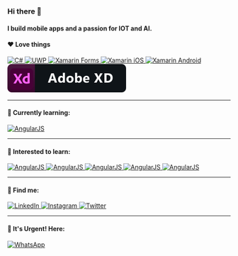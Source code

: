 ### Hi there 👋
#### I build mobile apps and a passion for IOT and AI.

#### ❤ Love things
<p align="left">
  
  <a href="https://docs.microsoft.com/en-us/dotnet/csharp/">
      <img src="https://github.com/sheharyarshahid/ColoredBadges/blob/master/svg/dev/languages/csharp.svg" alt="C#" style="vertical-align:top margin:6px 4px">
  </a>
  
  <a href="https://docs.microsoft.com/en-us/windows/uwp/">
      <img src="https://github.com/sheharyarshahid/ColoredBadges/blob/master/svg/dev/frameworks/uwp.svg" alt="UWP" style="vertical-align:top margin:6px 4px">
  </a>
  
  <a href="https://github.com/xamarin/Xamarin.Forms">
    <img src="https://github.com/sheharyarshahid/ColoredBadges/blob/master/svg/dev/frameworks/xamarin_forms.svg" alt="Xamarin Forms" style="vertical-align:top margin:6px 4px">
  </a>
  
  <a href="https://docs.microsoft.com/en-us/xamarin/ios">
      <img src="https://github.com/sheharyarshahid/ColoredBadges/blob/master/svg/dev/frameworks/xamarin_ios.svg" alt="Xamarin iOS" style="vertical-align:top margin:6px 4px">
  </a>
  
  <a href="https://docs.microsoft.com/en-us/xamarin/android">
      <img src="https://github.com/sheharyarshahid/ColoredBadges/blob/master/svg/dev/frameworks/xamarin_android.svg" alt="Xamarin Android" style="vertical-align:top margin:6px 4px">
  
  <a href="https://www.adobe.com/products/xd">
      <img src="https://github.com/sheharyarshahid/ColoredBadges/blob/master/svg/design/adobe_xd.svg" alt="Adobe XD" style="vertical-align:top margin:6px 4px">
  </a>
  </a>
</p>

---
#### 🌱 Currently learning:

<a href="https://github.com/angular/angular.js">
    <img src="https://github.com/sheharyarshahid/ColoredBadges/blob/master/svg/dev/frameworks/angular.svg" alt="AngularJS" style="vertical-align:top margin:6px 4px">
  </a>  
  
  ---
#### 🥰 Interested to learn:

<a href="#">
    <img src="https://github.com/sheharyarshahid/ColoredBadges/blob/master/svg/dev/languages/swift.svg" alt="AngularJS" style="vertical-align:top margin:6px 4px">
      <img src="https://github.com/sheharyarshahid/ColoredBadges/blob/master/svg/dev/languages/python.svg" alt="AngularJS" style="vertical-align:top margin:6px 4px">
      <img src="https://github.com/sheharyarshahid/ColoredBadges/blob/master/svg/dev/misc/iot.svg" alt="AngularJS" style="vertical-align:top margin:6px 4px">
      <img src="https://github.com/sheharyarshahid/ColoredBadges/blob/master/svg/devices/raspberrypi.svg" alt="AngularJS" style="vertical-align:top margin:6px 4px">
      <img src="https://github.com/sheharyarshahid/ColoredBadges/blob/master/svg/dev/misc/ai.svg" alt="AngularJS" style="vertical-align:top margin:6px 4px">
  </a>  
  
  ---
  #### 📢 Find me:

<p align="left">
  <a href="https://www.linkedin.com/in/sheharyarshahid/">
    <img src="https://github.com/sheharyarshahid/ColoredBadges/blob/master/svg/social/linkedin.svg" alt="LinkedIn" style="vertical-align:top margin:6px 4px">
  </a>  
  <a href="https://www.instagram.com/sshary19/">
      <img src="https://github.com/sheharyarshahid/ColoredBadges/blob/master/svg/social/instagram.svg" alt="Instagram" style="vertical-align:top margin:6px 4px">
  </a>  
  <a href="https://www.twitter.com/sshary19/">
      <img src="https://github.com/sheharyarshahid/ColoredBadges/blob/master/svg/social/twitter.svg" alt="Twitter" style="vertical-align:top margin:6px 4px">
  </a>  
 </p>
  
  ---
  #### 📱 It's Urgent! Here:

<a href="https://api.whatsapp.com/send?phone=923355565525">
    <img src="https://github.com/sheharyarshahid/ColoredBadges/blob/master/svg/social/whatsapp.svg" alt="WhatsApp" style="vertical-align:top margin:6px 4px">
  </a>  
  
  
<!--
**sheharyarshahid/sheharyarshahid** is a ✨ _special_ ✨ repository because its `README.md` (this file) appears on your GitHub profile.

Here are some ideas to get you started:

- 🔭 I’m currently working on ...
- 🌱 I’m currently learning Design patterns and UX Designing ...
- 👯 I’m looking to collaborate on ...
- 🤔 I’m looking for help with ...
- 💬 Ask me about ...
- 📫 How to reach me: ...
- 😄 Pronouns: ...
- ⚡ Fun fact: ...
-->
